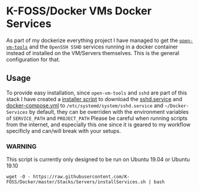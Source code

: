 # K-FOSS/Docker VMs Docker Services

As part of my dockerize everything project I have managed to get the [`open-vm-tools`]() and the `OpenSSH SSHD` services running in a docker container instead of installed on the VM/Servers themselves. This is the general configuration for that.

## Usage

To provide easy installation, since `open-vm-tools` and `sshd` are part of this stack I have created a [installer script](./install.sh) to download the [sshd.service](./systemd/sshd.service) and [docker-compose.yml](./docker-compose.yml) to `/etc/systemd/system/sshd.service` and `~/Docker-Services` by default, they can be overriden with the environment variables of `SERVICE_PATH` and `PROJECT_PATH` Please be careful when running scripts from the internet, and especially this one since it is geared to my workflow specificly and can/will break with your setups.

### WARNING

This script is currently only designed to be run on Ubuntu 19.04 or Ubuntu 19.10

```
wget -O - https://raw.githubusercontent.com/K-FOSS/Docker/master/Stacks/Servers/installServices.sh | bash
```
